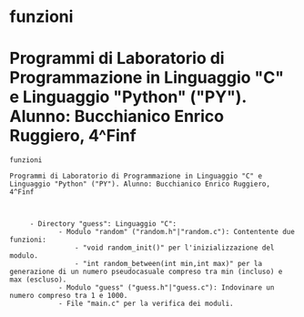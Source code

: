 # funzioni

# Programmi di Laboratorio di Programmazione in Linguaggio "C" e Linguaggio "Python" ("PY"). Alunno: Bucchianico Enrico Ruggiero, 4^Finf


	funzioni

	Programmi di Laboratorio di Programmazione in Linguaggio "C" e Linguaggio "Python" ("PY"). Alunno: Bucchianico Enrico Ruggiero, 4^Finf
	
	
	
		 - Directory "guess": Linguaggio "C":
		  		- Modulo "random" ("random.h"|"random.c"): Contentente due funzioni:
		 			- "void random_init()" per l'inizializzazione del modulo.
		 			- "int random_between(int min,int max)" per la generazione di un numero pseudocasuale compreso tra min (incluso) e max (escluso).
		 		- Modulo "guess" ("guess.h"|"guess.c"): Indovinare un numero compreso tra 1 e 1000.
		 		- File "main.c" per la verifica dei moduli.
